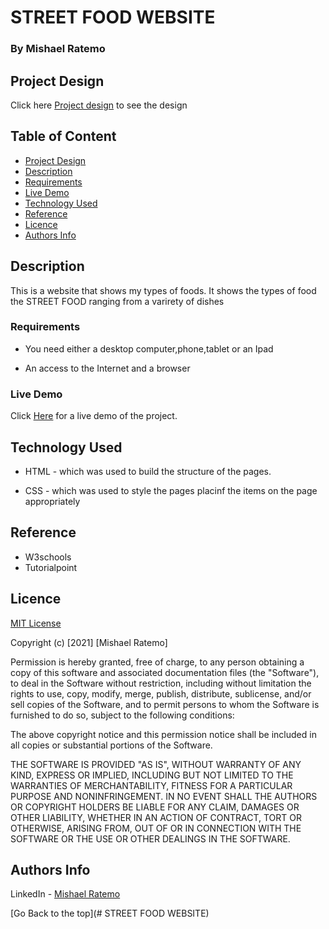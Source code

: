 # STREET FOOD WEBSITE 


### By Mishael Ratemo

## Project Design
Click here [Project design](https://drive.google.com/file/d/1KrnXiEAZ0pnaQKvVd-o_8bkamkGd7AdV/view) to  see the design




## Table of Content
+ [Project Design]()
+ [Description](#description)
+ [Requirements](#requirements)
+ [Live Demo](#live-demo)
+ [Technology Used](#technology-used)
+ [Reference](#reference)
+ [Licence](#licence)
+ [Authors Info](#author-Info)

## Description
<p>This is  a website that shows my types of foods. It shows the types of food the STREET FOOD ranging from a varirety of dishes</p>




### Requirements

* You need either a desktop computer,phone,tablet or an Ipad

* An access to the Internet and a browser

### Live Demo 
Click [Here](https://mishaelratemo.github.io/street_food_website/) for a live demo of the project.


## Technology Used
* HTML - which was used to build the structure of the pages.

* CSS - which was used to style the pages placinf the items on the page appropriately

## Reference
* W3schools
* Tutorialpoint



## Licence

[MIT License](LICENCE)

Copyright (c) [2021] [Mishael Ratemo]

Permission is hereby granted, free of charge, to any person obtaining a copy
of this software and associated documentation files (the "Software"), to deal
in the Software without restriction, including without limitation the rights
to use, copy, modify, merge, publish, distribute, sublicense, and/or sell
copies of the Software, and to permit persons to whom the Software is
furnished to do so, subject to the following conditions:

The above copyright notice and this permission notice shall be included in all
copies or substantial portions of the Software.

THE SOFTWARE IS PROVIDED "AS IS", WITHOUT WARRANTY OF ANY KIND, EXPRESS OR
IMPLIED, INCLUDING BUT NOT LIMITED TO THE WARRANTIES OF MERCHANTABILITY,
FITNESS FOR A PARTICULAR PURPOSE AND NONINFRINGEMENT. IN NO EVENT SHALL THE
AUTHORS OR COPYRIGHT HOLDERS BE LIABLE FOR ANY CLAIM, DAMAGES OR OTHER
LIABILITY, WHETHER IN AN ACTION OF CONTRACT, TORT OR OTHERWISE, ARISING FROM,
OUT OF OR IN CONNECTION WITH THE SOFTWARE OR THE USE OR OTHER DEALINGS IN THE
SOFTWARE.



## Authors Info

LinkedIn - [Mishael Ratemo](www.linkedin.com/in/mishael-mosoti-37b786161/)

[Go Back to the top](# STREET FOOD WEBSITE)